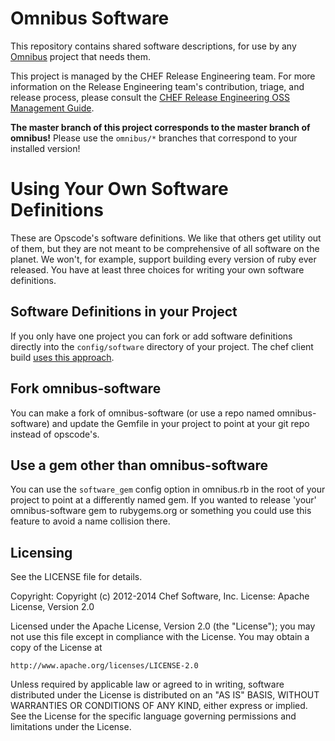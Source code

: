 # Omnibus Software

This repository contains shared software descriptions, for use by any [Omnibus](https://github.com/opscode/omnibus) project that needs them.

This project is managed by the CHEF Release Engineering team. For more information on the Release Engineering team's contribution, triage, and release process, please consult the [CHEF Release Engineering OSS Management Guide](https://docs.google.com/a/opscode.com/document/d/1oJB0vZb_3bl7_ZU2YMDBkMFdL-EWplW1BJv_FXTUOzg/edit).

**The master branch of this project corresponds to the master branch of omnibus!** Please use the `omnibus/*` branches that correspond to your installed version!

# Using Your Own Software Definitions

These are Opscode's software definitions.  We like that others get utility out of them, but they
are not meant to be comprehensive of all software on the planet.  We won't, for example, support building
every version of ruby ever released.  You have at least three choices for writing your own
software definitions.

## Software Definitions in your Project

If you only have one project you can fork or add software definitions directly into the `config/software`
directory of your project.  The chef client build [uses this approach](https://github.com/opscode/omnibus-chef/tree/master/config/software).

## Fork omnibus-software

You can make a fork of omnibus-software (or use a repo named omnibus-software) and update the Gemfile in
your project to point at your git repo instead of opscode's.

## Use a gem other than omnibus-software

You can use the `software_gem` config option in omnibus.rb in the root of your project to point at a differently
named gem.  If you wanted to release 'your' omnibus-software gem to rubygems.org or something you could use this
feature to avoid a name collision there.

## Licensing

See the LICENSE file for details.

Copyright: Copyright (c) 2012-2014 Chef Software, Inc.
License: Apache License, Version 2.0

Licensed under the Apache License, Version 2.0 (the "License");
you may not use this file except in compliance with the License.
You may obtain a copy of the License at

    http://www.apache.org/licenses/LICENSE-2.0

Unless required by applicable law or agreed to in writing, software
distributed under the License is distributed on an "AS IS" BASIS,
WITHOUT WARRANTIES OR CONDITIONS OF ANY KIND, either express or implied.
See the License for the specific language governing permissions and
limitations under the License.


